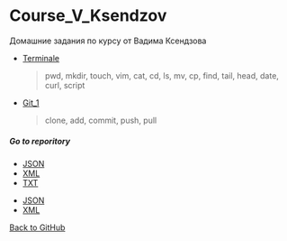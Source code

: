 # Course_V_Ksendzov
Домашние задания по курсу от Вадима Ксендзова

* [Terminale](https://yuliakondratsiuk.github.io/Course_V_Ksendzov/hw_terminale_1)
    > pwd, mkdir, touch, vim, cat, cd, ls, mv, cp, find, tail, head, date, curl, script
* [Git_1](https://yuliakondratsiuk.github.io/Course_V_Ksendzov/hw_git_1)
     > clone, add, commit, push, pull
##### Go to reporitory
  + [JSON](https://github.com/yuliakondratsiuk/JSON)
  + [XML](https://github.com/yuliakondratsiuk/XML)
  + [TXT](https://github.com/yuliakondratsiuk/XML)
  
* [JSON](https://yuliakondratsiuk.github.io/JSON/)
* [XML](https://yuliakondratsiuk.github.io/XML/)  






[Back to GitHub](https://github.com/yuliakondratsiuk)
